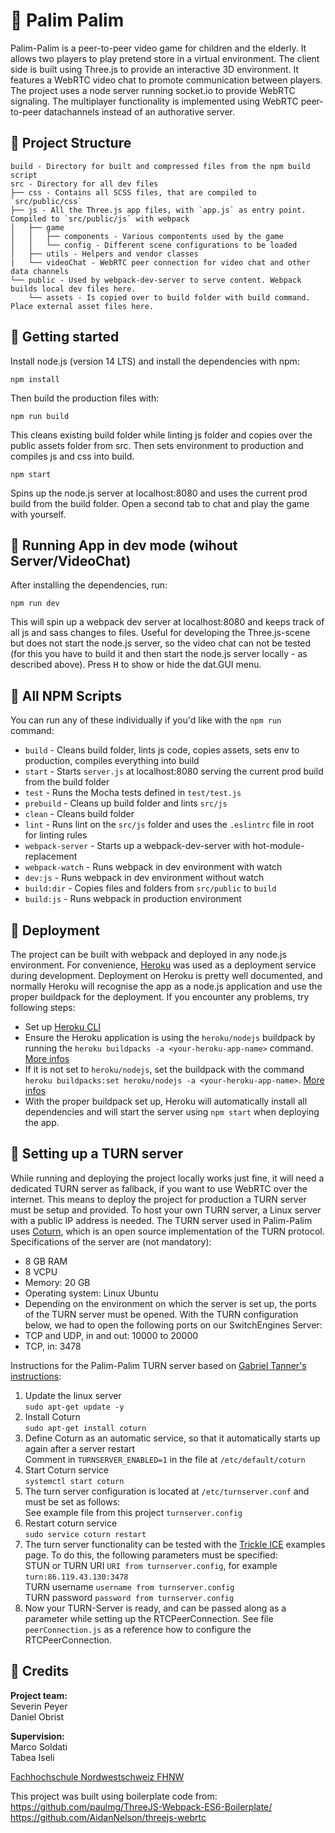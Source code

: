 :bell: Palim Palim
========

Palim-Palim is a peer-to-peer video game for children and the elderly. It allows two players to play pretend store in a virtual environment. The client side is built using Three.js to provide an interactive 3D environment. It features a WebRTC video chat to promote communication between players. The project uses a node server running socket.io to provide WebRTC signaling. The multiplayer functionality is implemented using WebRTC peer-to-peer datachannels instead of an authorative server.  


## :apple: Project Structure
```
build - Directory for built and compressed files from the npm build script
src - Directory for all dev files
├── css - Contains all SCSS files, that are compiled to `src/public/css`
├── js - All the Three.js app files, with `app.js` as entry point. Compiled to `src/public/js` with webpack
│   ├── game
│   │   ├── components - Various compontents used by the game
│   │   └── config - Different scene configurations to be loaded
│   ├── utils - Helpers and vendor classes
|   └── videoChat - WebRTC peer connection for video chat and other data channels
└── public - Used by webpack-dev-server to serve content. Webpack builds local dev files here. 
    └── assets - Is copied over to build folder with build command. Place external asset files here.
```  

## :orange: Getting started

Install node.js (version 14 LTS) and install the dependencies with npm:

```
npm install
```

Then build the production files with:

```
npm run build
```

This cleans existing build folder while linting js folder and copies over the public assets folder from src. Then sets environment to production and compiles js and css into build.

```
npm start
```

Spins up the node.js server at localhost:8080 and uses the current prod build from the build folder. Open a second tab to chat and play the game with yourself.  


## :pear: Running App in dev mode (wihout Server/VideoChat)
After installing the dependencies, run:

```
npm run dev
```

This will spin up a webpack dev server at localhost:8080 and keeps track of all js and sass changes to files. Useful for developing the Three.js-scene but does not start the node.js server, so the video chat can not be tested (for this you have to build it and then start the node.js server locally - as described above). Press <kbd>H</kbd> to show or hide the dat.GUI menu.  


## :cherries: All NPM Scripts
You can run any of these individually if you'd like with the `npm run` command:
* `build` - Cleans build folder, lints js code, copies assets, sets env to production, compiles everything into build
* `start` - Starts `server.js` at localhost:8080 serving the current prod build from the build folder
* `test` - Runs the Mocha tests defined in `test/test.js`
* `prebuild` - Cleans up build folder and lints `src/js`
* `clean` - Cleans build folder
* `lint` - Runs lint on the `src/js` folder and uses the `.eslintrc` file in root for linting rules
* `webpack-server` - Starts up a webpack-dev-server with hot-module-replacement
* `webpack-watch` - Runs webpack in dev environment with watch
* `dev:js` - Runs webpack in dev environment without watch
* `build:dir` - Copies files and folders from `src/public` to `build`
* `build:js` - Runs webpack in production environment  


## :grapes: Deployment
The project can be built with webpack and deployed in any node.js environment. For convenience, [Heroku](https://www.heroku.com
) was used as a deployment service during development. Deployment on Heroku is pretty well documented, and normally Heroku will recognise the app as a node.js application and use the proper buildpack for the deployment. If you encounter any problems, try following steps:
* Set up [Heroku CLI](https://devcenter.heroku.com/articles/heroku-cli)
* Ensure the Heroku application is using the `heroku/nodejs` buildpack by running the `heroku buildpacks -a <your-heroku-app-name>` command. [More infos](https://devcenter.heroku.com/articles/nodejs-support#specifying-a-node-js-version)
* If it is not set to `heroku/nodejs`, set the buildpack with the command `heroku buildpacks:set heroku/nodejs -a <your-heroku-app-name>`. [More infos](https://devcenter.heroku.com/articles/buildpacks#setting-a-buildpack-on-an-application)
* With the proper buildpack set up, Heroku will automatically install all dependencies and will start the server using `npm start` when deploying the app.  


## :banana: Setting up a TURN server
While running and deploying the project locally works just fine, it will need a dedicated TURN server as fallback, if you want to use WebRTC over the internet. This means to deploy the project for production a TURN server must be setup and provided. To host your own TURN server, a Linux server with a public IP address is needed. The TURN server used in Palim-Palim uses [Coturn](https://www.hostsharing.net/features/coturn/), which is an open source implementation of the TURN protocol. 
Specifications of the server are (not mandatory):
* 8 GB RAM
* 8 VCPU
* Memory: 20 GB
* Operating system: Linux Ubuntu
* Depending on the environment on which the server is set up, the ports of the TURN server must be opened. With the TURN configuration below, we had to open the following ports on our SwitchEngines Server:
* TCP and UDP, in and out: 10000 to 20000
* TCP, in: 3478

Instructions for the Palim-Palim TURN server based on [Gabriel Tanner's instructions](https://gabrieltanner.org/blog/turn-server):

1.	Update the linux server  
`sudo apt-get update -y`  
2.	Install Coturn  
`sudo apt-get install coturn`  
3.	Define Coturn as an automatic service, so that it automatically starts up again after a server restart  
Comment in `TURNSERVER_ENABLED=1` in the file at `/etc/default/coturn`  
4.	Start Coturn service  
`systemctl start coturn`  
5.	The turn server configuration is located at  `/etc/turnserver.conf` and must be set as follows:  
See example file from this project `turnserver.config`  
6.	Restart coturn service  
`sudo service coturn restart`  
7.	The turn server functionality can be tested with the [Trickle ICE](https://webrtc.github.io/samples/src/content/peerconnection/trickle-ice/) examples page. To do this, the following parameters must be specified:  
STUN or TURN URI	`URI from turnserver.config`, for example `turn:86.119.43.130:3478`  
TURN username	`username from turnserver.config`  
TURN password	`password from turnserver.config`  
8.  Now your TURN-Server is ready, and can be passed along as a parameter while setting up the RTCPeerConnection. See file `peerConnection.js` as a reference how to configure the RTCPeerConnection.  

## :shopping_cart: Credits

**Project team:**  
Severin Peyer  
Daniel Obrist  

**Supervision:**  
Marco Soldati  
Tabea Iseli  

[Fachhochschule Nordwestschweiz FHNW](https://www.fhnw.ch/)

This project was built using boilerplate code from:  
https://github.com/paulmg/ThreeJS-Webpack-ES6-Boilerplate/  
https://github.com/AidanNelson/threejs-webrtc  